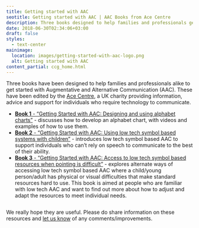 ```yaml
---
title: Getting started with AAC
seotitle: Getting started with AAC | AAC Books from Ace Centre
description: Three books designed to help families and professionals get started with Augmentative and Alternative Communication (AAC). Edited by Ace Centre, a UK AAC/AT charity.
date: 2018-06-30T02:34:06+03:00
draft: false
styles:
  - text-center
mainimage:
  location: images/getting-started-with-aac-logo.png
  alt: Getting started with AAC
content_partial: ccg_home.html
---
```


<div class="lead">
	<p>Three books have been designed to help families and professionals alike to get started with Augmentative and Alternative Communication (AAC). These have been edited by the <a href="http://acecentre.org.uk">Ace Centre</a>, a UK charity providing information, advice and support for individuals who require technology to communicate.</p>
</div>

<ul class="col-2">
	<li>
		<a href="/book1/"><strong>Book 1</strong> - “Getting Started with AAC: Designing and using alphabet charts”</a> - discusses how to develop an alphabet chart, with videos and examples of how to use them.
	</li>
	<li>
		<a href="/book2/"><strong>Book 2</strong> - “Getting Started with AAC: Using low tech symbol based systems with children”</a> - introduces low tech symbol based AAC to support individuals who can’t rely on speech to communicate to the best of their ability.
	</li>
	<li>
		<a href="/book3/"><strong>Book 3</strong> - “Getting Started with AAC: Access to low tech symbol based resources when pointing is difficult”</a> - explores alternate ways of accessing low tech symbol based AAC where a child/young person/adult has physical or visual difficulties that make standard resources hard to use.  This book is aimed at people who are familiar with low tech AAC and want to find out more about how to adjust and adapt the resources to meet individual needs.
	</li>
</ul>

<div class="small-12 medium-10 large-8 small-centered columns">
	<p>We really hope they are useful. Please do share information on these resources and <a href="https://acecentre.org.uk/contact-us">let us know</a> of any comments/improvements.</p>
</div>
